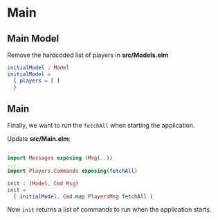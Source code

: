 # Main

## Main Model

Remove the hardcoded list of players in __src/Models.elm__

```elm
initialModel : Model
initialModel =
  { players = [ ]
  }
```

## Main

Finally, we want to run the `fetchAll` when starting the application.

Update __src/Main.elm__:

```elm
...
import Messages exposing (Msg(..))
...
import Players.Commands exposing(fetchAll)

init : (Model, Cmd Msg)
init =
  ( initialModel, Cmd.map PlayersMsg fetchAll )
```

Now `init` returns a list of commands to run when the application starts.
